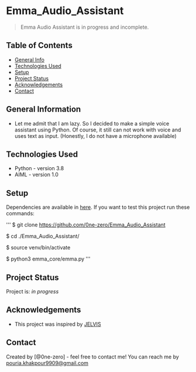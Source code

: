 # Emma_Audio_Assistant
> Emma Audio Assistant is in progress and incomplete.

## Table of Contents
* [General Info](#general-information)
* [Technologies Used](#technologies-used)
* [Setup](#setup)
* [Project Status](#project-status)
* [Acknowledgements](#acknowledgements)
* [Contact](#contact)
<!-- * [License](#license) -->


## General Information
- Let me admit that I am lazy. So I decided to make a simple voice assistant using Python.
Of course, it still can not work with voice and uses text as input.
(Honestly, I do not have a microphone available)


## Technologies Used
- Python - version 3.8
- AIML   - version 1.0

## Setup
Dependencies are available in [here](https://github.com/0ne-zero/Emma_Audio_Assistant/blob/main/requirements.txt).
If you want to test this project run these commands:

'''
$ git clone https://github.com/0ne-zero/Emma_Audio_Assistant

$ cd ./Emma_Audio_Assistant/

$ source venv/bin/activate

$ python3 emma_core/emma.py
'''

## Project Status
Project is: _in progress_ 


## Acknowledgements
- This project was inspired by [JELVIS](https://github.com/kiahamedi/JELVIS)


## Contact
Created by [@0ne-zero] - feel free to contact me!
You can reach me by pouria.khakpour9909@gmail.com
